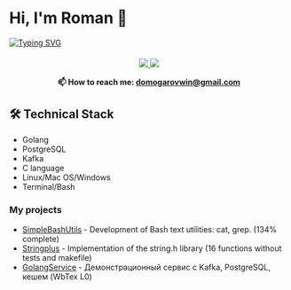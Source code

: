 # Hi, I'm Roman 👋
<a href="https://git.io/typing-svg"><img src="https://readme-typing-svg.demolab.com?font=Fira+Code&pause=3000&color=03F700&center=true&multiline=true&random=false&width=1000&height=29&lines=Golang+programmer.+I+study+at+school+21.+I+post+my+finished+projects+on+GitHub." alt="Typing SVG" /></a>
<h4 align="center"> <a align="center" href="https://t.me/syn_0tca">
       <img src="https://img.shields.io/badge/Telegram-2CA5E0?style=for-the-badge&logo=telegram&logoColor=white"/>
   </a>
    <a href="mailto:domogarovwin@gmail.com"/>
       <img src="https://img.shields.io/badge/Gmail-D14836?style=for-the-badge&logo=gmail&logoColor=white"/>
   </a>
<p></p>
📫 How to reach me: <a href='mailto:roman.beskrovnyy@gmail.com'>domogarovwin@gmail.com</a>
</h4>

## 🛠 Technical Stack
*   Golang
*   PostgreSQL
*   Kafka
*   C language
*   Linux/Mac OS/Windows
*   Terminal/Bash

### My projects

*   [SimpleBashUtils](https://github.com/fathersson/C3_SimpleBashUtils-1) - Development of Bash text utilities: cat, grep. (134% complete)
*   [Stringplus](https://github.com/fathersson/C2_s21_stringplus-1) - Implementation of the string.h library (16 functions without tests and makefile)
*   [GolangService](https://github.com/fathersson/GolangService) - Демонстрационный сервис с Kafka, PostgreSQL, кешем (WbTex L0)
